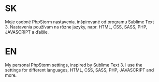 # SK
Moje osobné PhpStorm nastavenia, inšpirované od programu Sublime Text 3. Nastavenia používam na rôzne jazyky, napr. HTML, CSS, SASS, PHP, JAVASCRIPT a ďalšie.

# EN
My personal PhpStorm settings, inspired by Sublime Text 3. I use the settings for different languages, HTML, CSS, SASS, PHP, JAVASCRIPT and more.
